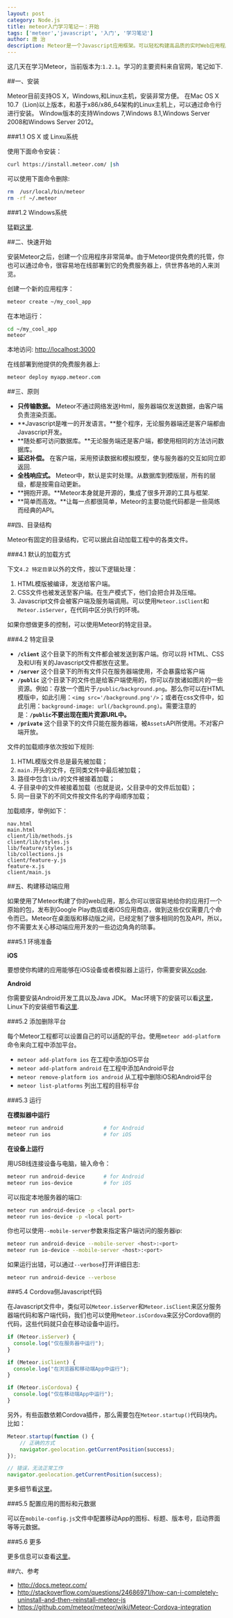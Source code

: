 ```yaml
---
layout: post
category: Node.js
title: meteor入门学习笔记一：开始
tags: ['meteor','javascript', '入门', '学习笔记']
author: 唐 治
description: Meteor是一个Javascript应用框架。可以轻松构建高品质的实时Web应用程序或移动端App。
---
```


这几天在学习Meteor，当前版本为:`1.2.1`。学习的主要资料来自官网，笔记如下.

##一、安装

Meteor目前支持OS X，Windows,和Linux主机，安装非常方便。
在Mac OS X 10.7（Lion)以上版本，和基于x86/x86_64架构的Linux主机上，可以通过命令行进行安装。
Window版本的支持Windows 7,Windows 8.1,Windows Server 2008和Windows Server 2012。

###1.1 OS X 或 Linxu系统

使用下面命令安装：

```sh
curl https://install.meteor.com/ |sh
```

可以使用下面命令删除:

```sh
rm  /usr/local/bin/meteor
rm -rf ~/.meteor
```


###1.2 Windows系统

猛戳[这里](https://install.meteor.com/windows).

##二、快速开始

安装Meteor之后，创建一个应用程序非常简单。由于Meteor提供免费的托管，你也可以通过命令，很容易地在线部署到它的免费服务器上，供世界各地的人来浏览。

创建一个新的应用程序：

```sh
meteor create ~/my_cool_app
```

在本地运行：

```sh
cd ~/my_cool_app
meteor
```

本地访问: [http://localhost:3000](http://localhost:3000)


在线部署到他提供的免费服务器上:

```sh
meteor deploy myapp.meteor.com
```

##三、原则

* **只传输数据。** Meteor不通过网络发送Html，服务器端仅发送数据，由客户端负责渲染页面。
* **Javascript是唯一的开发语言。**整个程序，无论服务器端还是客户端都由Javascript开发。
* **随处都可访问数据库。**无论服务端还是客户端，都使用相同的方法访问数据库。
* **延迟补偿。** 在客户端，采用预读数据和模拟模型，使与服务器的交互如同立即返回.
* **全栈响应式。** Meteor中，默认是实时处理。从数据库到模版层，所有的层级，都是按需自动更新。
* **拥抱开源。**Meteor本身就是开源的，集成了很多开源的工具与框架.
* **简单而高效。**让每一点都很简单，Meteor的主要功能代码都是一些简练而经典的API。

##四、目录结构

Meteor有固定的目录结构，它可以据此自动加载工程中的各类文件。

###4.1 默认的加载方式

下文`4.2 特定目录`以外的文件，按以下逻辑处理：

1. HTML模版被编译，发送给客户端。
2. CSS文件也被发送至客户端。在生产模式下，他们会把合并及压缩。
3. Javascript文件会被客户端及服务端调用。可以使用`Meteor.isClient`和`Meteor.isServer`，在代码中区分执行的环境。

如果你想做更多的控制，可以使用Meteor的特定目录。

###4.2 特定目录

* **`/client`** 这个目录下的所有文件都会被发送到客户端。你可以将 HTML、CSS及和UI有关的Javascript文件都放在这里。
* **`/server`** 这个目录下的所有文件只在服务器端使用，不会暴露给客户端
* **`/public`** 这个目录下的文件也是给客户端使用的，你可以存放诸如图片的一些资源。例如：存放一个图片于`/public/background.png`。那么你可以在HTML模版中，如此引用：`<img src='/background.png'/>`；或者在css文件中，如此引用：`background-image:
url(/background.png)`。需要注意的是：**`/public`不要出现在图片资源URL中。**
* **`/private`** 这个目录下的文件只能在服务器端，被`Assets`API所使用。不对客户端开放。

文件的加载顺序依次按如下规则:

1. HTML模版文件总是最先被加载；
2. `main.`开头的文件，在同类文件中最后被加载；
3. 路径中包含`lib/`的文件被接着加载；
4. 子目录中的文件被接着加载（也就是说，父目录中的文件后加载）；
5. 同一目录下的不同文件按文件名的字母顺序加载；

加载顺序，举例如下：

```
nav.html
main.html
client/lib/methods.js
client/lib/styles.js
lib/feature/styles.js
lib/collections.js
client/feature-y.js
feature-x.js
client/main.js
```

##五、构建移动端应用

如果使用了Meteor构建了你的web应用，那么你可以很容易地给你的应用打一个原始的包，发布到Google Play商店或者iOS应用商店，做到这些仅仅需要几个命令而已。Meteor在桌面版和移动版之间，已经定制了很多相同的包及API，所以，你不需要太关心移动端应用开发的一些边边角角的琐事。

###5.1 环境准备

**iOS**

要想使你构建的应用能够在iOS设备或者模拟器上运行，你需要安装[Xcode](https://itunes.apple.com/us/app/xcode/id497799835?ls=1&mt=12).

**Android**

你需要安装Android开发工具以及Java JDK。
Mac环境下的安装可以看[这里](https://github.com/meteor/meteor/wiki/Mobile-Development-Install:-Android-on-Mac)，Linux下的安装细节看[这里]().


###5.2 添加删除平台

每个Meteor工程都可以设置自己的可以适配的平台。使用`meteor add-platform`命令来向工程中添加平台。

* `meteor add-platform ios` 在工程中添加iOS平台
* `meteor add-platform android` 在工程中添加Android平台
* `meteor remove-platform ios android` 从工程中删除iOS和Android平台
* `meteor list-platforms` 列出工程的目标平台

###5.3 运行

**在模拟器中运行**

```sh
meteor run android             # for Android
meteor run ios                 # for iOS
```

**在设备上运行**

用USB线连接设备与电脑，输入命令：

```sh
meteor run android-device      # for Android
meteor run ios-device          # for iOS
```

可以指定本地服务器的端口:

```sh
meteor run android-device -p <local port>
meteor run ios-device -p <local port>
```

你也可以使用`--mobile-server`参数来指定客户端访问的服务器ip:

```sh
meteor run android-device --mobile-server <host>:<port>
meteor run io-device --mobile-server <host>:<port>
```

如果运行出错，可以通过`--verbose`打开详细日志:

```sh
meteor run android-device --verbose
```

###5.4 Cordova侧Javascript代码

在Javascript文件中，类似可以`Meteor.isServer`和`Meteor.isClient`来区分服务器端代码和客户端代码，我们也可以使用`Meteor.isCordova`来区分Cordova侧的代码，这些代码就只会在移动设备中运行。

```javascript
if (Meteor.isServer) {
  console.log("仅在服务器中运行");
}

if (Meteor.isClient) {
  console.log("在浏览器和移动端App中运行");
}

if (Meteor.isCordova) {
  console.log("仅在移动端App中运行");
}
```

另外，有些函数依赖Cordova插件，那么需要包在`Meteor.startup()`代码块内。比如：

```javascript
Meteor.startup(function () {
    // 正确的方式
    navigator.geolocation.getCurrentPosition(success);
});

// 错误，无法正常工作
navigator.geolocation.getCurrentPosition(success);
```

更多细节看[这里](https://github.com/meteor/mobile-packages)。

###5.5 配置应用的图标和元数据

可以在`mobile-config.js`文件中配置移动App的图标、标题、版本号，启动界面等等元数据。

###5.6 更多

更多信息可以查看[这里](https://github.com/meteor/meteor/wiki/Meteor-Cordova-integration)。

##六、参考

* http://docs.meteor.com/
* http://stackoverflow.com/questions/24686971/how-can-i-completely-uninstall-and-then-reinstall-meteor-js
* https://github.com/meteor/meteor/wiki/Meteor-Cordova-integration